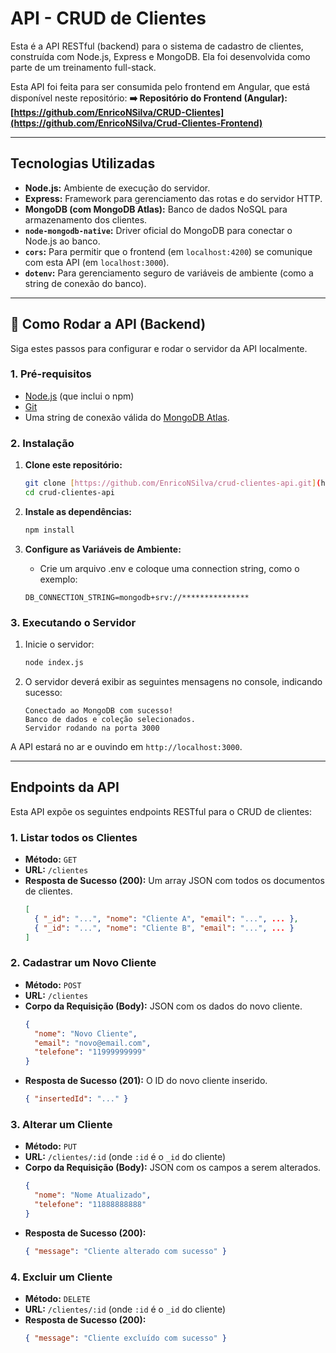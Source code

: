 # API - CRUD de Clientes

Esta é a API RESTful (backend) para o sistema de cadastro de clientes, construída com Node.js, Express e MongoDB. Ela foi desenvolvida como parte de um treinamento full-stack.

Esta API foi feita para ser consumida pelo frontend em Angular, que está disponível neste repositório:
**➡️ Repositório do Frontend (Angular): [https://github.com/EnricoNSilva/CRUD-Clientes](https://github.com/EnricoNSilva/Crud-Clientes-Frontend)**

---

## Tecnologias Utilizadas

* **Node.js:** Ambiente de execução do servidor.
* **Express:** Framework para gerenciamento das rotas e do servidor HTTP.
* **MongoDB (com MongoDB Atlas):** Banco de dados NoSQL para armazenamento dos clientes.
* **`node-mongodb-native`:** Driver oficial do MongoDB para conectar o Node.js ao banco.
* **`cors`:** Para permitir que o frontend (em `localhost:4200`) se comunique com esta API (em `localhost:3000`).
* **`dotenv`:** Para gerenciamento seguro de variáveis de ambiente (como a string de conexão do banco).

---

## 🚀 Como Rodar a API (Backend)

Siga estes passos para configurar e rodar o servidor da API localmente.

### 1. Pré-requisitos

* [Node.js](https://nodejs.org/) (que inclui o npm)
* [Git](https://git-scm.com/)
* Uma string de conexão válida do [MongoDB Atlas](https://www.mongodb.com/cloud/atlas).

### 2. Instalação

1.  **Clone este repositório:**
    ```bash
    git clone [https://github.com/EnricoNSilva/crud-clientes-api.git](https://github.com/EnricoNSilva/crud-clientes-api.git)
    cd crud-clientes-api
    ```

2.  **Instale as dependências:**
    ```bash
    npm install
    ```

3.  **Configure as Variáveis de Ambiente:**
    * Crie  um arquivo .env e coloque uma connection string, como o exemplo:
    ```
    DB_CONNECTION_STRING=mongodb+srv://***************
    ```

### 3. Executando o Servidor

1.  Inicie o servidor:
    ```bash
    node index.js
    ```

2.  O servidor deverá exibir as seguintes mensagens no console, indicando sucesso:
    ```
    Conectado ao MongoDB com sucesso!
    Banco de dados e coleção selecionados.
    Servidor rodando na porta 3000
    ```

A API estará no ar e ouvindo em `http://localhost:3000`.

---

## Endpoints da API

Esta API expõe os seguintes endpoints RESTful para o CRUD de clientes:

### 1. Listar todos os Clientes
* **Método:** `GET`
* **URL:** `/clientes`
* **Resposta de Sucesso (200):** Um array JSON com todos os documentos de clientes.
    ```json
    [
      { "_id": "...", "nome": "Cliente A", "email": "...", ... },
      { "_id": "...", "nome": "Cliente B", "email": "...", ... }
    ]
    ```

### 2. Cadastrar um Novo Cliente
* **Método:** `POST`
* **URL:** `/clientes`
* **Corpo da Requisição (Body):** JSON com os dados do novo cliente.
    ```json
    {
      "nome": "Novo Cliente",
      "email": "novo@email.com",
      "telefone": "11999999999"
    }
    ```
* **Resposta de Sucesso (201):** O ID do novo cliente inserido.
    ```json
    { "insertedId": "..." }
    ```

### 3. Alterar um Cliente
* **Método:** `PUT`
* **URL:** `/clientes/:id` (onde `:id` é o `_id` do cliente)
* **Corpo da Requisição (Body):** JSON com os campos a serem alterados.
    ```json
    {
      "nome": "Nome Atualizado",
      "telefone": "11888888888"
    }
    ```
* **Resposta de Sucesso (200):**
    ```json
    { "message": "Cliente alterado com sucesso" }
    ```

### 4. Excluir um Cliente
* **Método:** `DELETE`
* **URL:** `/clientes/:id` (onde `:id` é o `_id` do cliente)
* **Resposta de Sucesso (200):**
    ```json
    { "message": "Cliente excluído com sucesso" }
    ```

